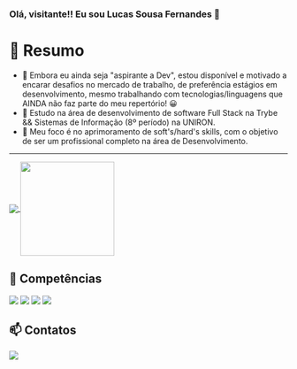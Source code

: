 ### Olá, visitante!! Eu sou Lucas Sousa Fernandes 👋
  <h1>👨 Resumo</h1>
  
- 🔭 Embora eu ainda seja "aspirante a Dev", estou disponível e motivado a encarar desafios no mercado de trabalho, de preferência estágios em desenvolvimento, mesmo trabalhando com tecnologias/linguagens que AINDA não faz parte do meu repertório! 😀
- 🌱 Estudo na área de desenvolvimento de software Full Stack na Trybe && Sistemas de Informação (8º período) na UNIRON.
- 💬 Meu foco é no aprimoramento de soft's/hard's skills, com o objetivo de ser um profissional completo na área de Desenvolvimento.
<hr>
<div>
<a href="https://github.com/anuraghazra/github-readme-stats">
  <img align="center" src="https://github-readme-stats.vercel.app/api?username=anuraghazra&show_icons=true&theme=tokyonight"/>
</a>
<a href="https://github.com/anuraghazra/convoychat">
  <img height='170em' align="center" src="https://github-readme-stats.vercel.app/api/top-langs/?username=lucas-fer&theme=tokyonight&layout=compact"/>
</a>
</div>
<div>
  <h2>🚀 Competências</h2>
  <img src='https://img.shields.io/badge/CSS3-1572B6?style=for-the-badge&logo=css3&logoColor=white'>
  <img src='https://img.shields.io/badge/HTML5-E34F26?style=for-the-badge&logo=html5&logoColor=white0'>
  <img src='https://img.shields.io/badge/JavaScript-323330?style=for-the-badge&logo=javascript&logoColor=F7DF1E'>
  <img src='https://img.shields.io/badge/C%23-239120?style=for-the-badge&logo=c-sharp&logoColor=white'>
</div>
<div>
   <h2>📫 Contatos</h2>
   <a href="https://www.linkedin.com/in/lucas-sfer/" target="_blank">
   <img src="https://img.shields.io/badge/LinkedIn-0077B5?style=for-the-badge&logo=linkedin&logoColor=white" target="_blank"/></a>
  </div>

